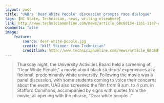 ```yaml
---
layout: post
title: "UAB's 'Dear White People' discussion prompts race dialogue"
tags: [NC State, Technician, news, writing elsewhere]
link: http://www.technicianonline.com/news/article_68c6d134-1261-11e7-a7a5-7bbf26aecbfd.html
comments: false
image:
    feature:
        source: dear-white-people.jpg
        credit: "Will Skinner from Technician"
        creditlink: http://www.technicianonline.com/news/article_68c6d134-1261-11e7-a7a5-7bbf26aecbfd.html
---
```

> Thursday night, the University Activities Board held a screening of “Dear White People,” a movie about black students’ experiences at a fictional, predominantly white university. Following the movie was a panel discussion, with some students coming to voice their concerns about the event. UAB also screened the film from 8 a.m. to 4 p.m. in Stafford Commons, accompanied by signs with quotes from the movie, all opening with the phrase, “Dear white people…”
